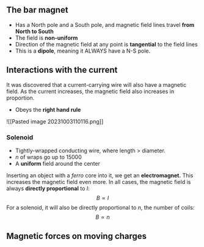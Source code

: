 ## The bar magnet
- Has a North pole and a South pole, and magnetic field lines travel **from North to South**
- The field is **non-uniform**
- Direction of the magnetic field at any point is **tangential** to the field lines
- This is a **dipole**, meaning it ALWAYS have a N-S pole.

## Interactions with the current
It was discovered that a current-carrying wire will also have a magnetic field. As the current increases, the magnetic field also increases in proportion. 
- Obeys the **right hand rule**

![[Pasted image 20231003110116.png]]

### Solenoid
- Tightly-wrapped conducting wire, where length > diameter.
- $n$ of wraps go up to 15000
- A **uniform** field around the center

Inserting an object with a *ferro* core into it, we get an **electromagnet.** This increases the magnetic field even more. In all cases, the magnetic field is always **directly proportional** to $I$: 
$$B \propto I$$
For a solenoid, it will also be directly proportional to $n$, the number of coils: 
$$B\propto n$$
## Magnetic forces on moving charges
